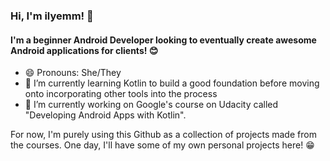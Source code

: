 ### Hi, I'm ilyemm! 👋

<!--
**ilyemm/ilyemm** is a ✨ _special_ ✨ repository because its `README.md` (this file) appears on your GitHub profile.

Here are some ideas to get you started:

- 🔭 I’m currently working on ...
- 🌱 I’m currently learning ...
- 👯 I’m looking to collaborate on ...
- 🤔 I’m looking for help with ...
- 💬 Ask me about ...
- 📫 How to reach me: ...
- 😄 Pronouns: ...
- ⚡ Fun fact: ...
-->

#### I'm a beginner Android Developer looking to eventually create awesome Android applications for clients! 😊

- 😄 Pronouns: She/They
- 🌱 I’m currently learning Kotlin to build a good foundation before moving onto incorporating other tools into the process
- 🔭 I’m currently working on Google's course on Udacity called "Developing Android Apps with Kotlin".

For now, I'm purely using this Github as a collection of projects made from the courses. One day, I'll have some of my own personal projects here! 😁
